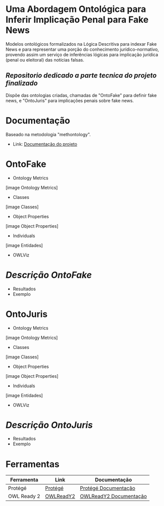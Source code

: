 # Uma Abordagem Ontológica para Inferir Implicação Penal para Fake News

Modelos ontológicos formalizados na Lógica Descritiva para indexar Fake News e para representar uma porção do conhecimento jurídico-normativo, provendo assim um serviço de inferências lógicas para implicação jurídica (penal ou eleitoral) das notícias falsas.

## _Repositorio dedicado a parte tecnica do projeto finalizado_
Dispõe das ontologias criadas, chamadas de "OntoFake" para definir fake news, e "OntoJuris" para implicações penais sobre fake news.

# Documentação
Baseado na metodologia "methontology".
- Link: [Documentação do projeto]

# OntoFake

- Ontology Metrics

[image Ontology Metrics]

- Classes

[image Classes]

- Object Properties

[image Object Properties]

- Individuals

[image Entidades]

- OWLViz


# _Descrição OntoFake_



- Resultados
- Exemplo



# OntoJuris

- Ontology Metrics

[image Ontology Metrics]

- Classes

[image Classes]

- Object Properties

[image Object Properties]

- Individuals

[image Entidades]

- OWLViz


# _Descrição OntoJuris_

- Resultados
- Exemplo

# Ferramentas

| Ferramenta | Link | Documentação |
| ------ | ------ | ------ |
| Protégé | [Protégé] | [Protégé Documentação] |
| OWL Ready 2 | [OWLReadY2] | [OWLReadY2 Documentação] |





[Protégé]: <https://protege.stanford.edu/>
[Protégé Documentação]: <http://protegeproject.github.io/protege/>
[OWLReadY2]: https://owlready2.readthedocs.io/en/latest/install.html
[OWLReadY2 Documentação]: <https://owlready2.readthedocs.io/en/v0.37/>

[Documentação do projeto]: <docs.google.com/document/d/10wbhdbD41sRw3ecqzUnioNWRpebr5X1IsvKHNioq050>
